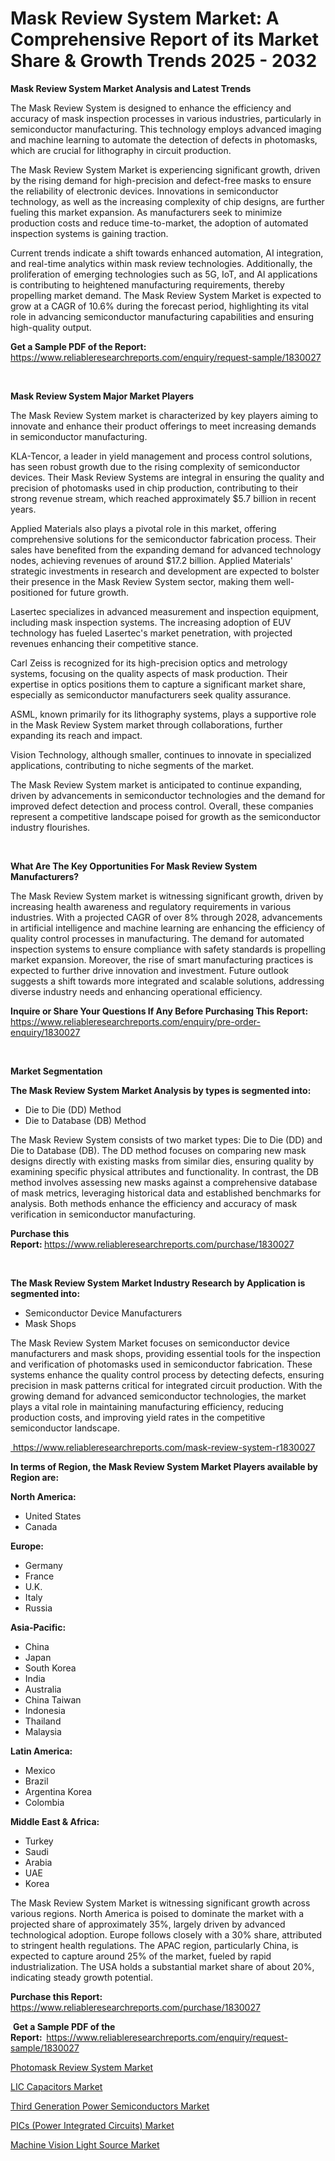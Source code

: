 <p><h1>Mask Review System Market: A Comprehensive Report of its Market Share & Growth Trends 2025 - 2032</h1></p><p><strong>Mask Review System Market Analysis and Latest Trends</strong></p>
<p><p>The Mask Review System is designed to enhance the efficiency and accuracy of mask inspection processes in various industries, particularly in semiconductor manufacturing. This technology employs advanced imaging and machine learning to automate the detection of defects in photomasks, which are crucial for lithography in circuit production. </p><p>The Mask Review System Market is experiencing significant growth, driven by the rising demand for high-precision and defect-free masks to ensure the reliability of electronic devices. Innovations in semiconductor technology, as well as the increasing complexity of chip designs, are further fueling this market expansion. As manufacturers seek to minimize production costs and reduce time-to-market, the adoption of automated inspection systems is gaining traction.</p><p>Current trends indicate a shift towards enhanced automation, AI integration, and real-time analytics within mask review technologies. Additionally, the proliferation of emerging technologies such as 5G, IoT, and AI applications is contributing to heightened manufacturing requirements, thereby propelling market demand. The Mask Review System Market is expected to grow at a CAGR of 10.6% during the forecast period, highlighting its vital role in advancing semiconductor manufacturing capabilities and ensuring high-quality output.</p></p>
<p><strong>Get a Sample PDF of the Report:&nbsp;</strong> <a href="https://www.reliableresearchreports.com/enquiry/request-sample/1830027?utm_campaign=102&utm_medium=2&utm_source=Github&utm_content=ia&utm_term=13022025&utm_id=mask-review-system">https://www.reliableresearchreports.com/enquiry/request-sample/1830027</a></p>
<p>&nbsp;</p>
<p><strong>Mask Review System Major Market Players</strong></p>
<p><p>The Mask Review System market is characterized by key players aiming to innovate and enhance their product offerings to meet increasing demands in semiconductor manufacturing. </p><p>KLA-Tencor, a leader in yield management and process control solutions, has seen robust growth due to the rising complexity of semiconductor devices. Their Mask Review Systems are integral in ensuring the quality and precision of photomasks used in chip production, contributing to their strong revenue stream, which reached approximately $5.7 billion in recent years. </p><p>Applied Materials also plays a pivotal role in this market, offering comprehensive solutions for the semiconductor fabrication process. Their sales have benefited from the expanding demand for advanced technology nodes, achieving revenues of around $17.2 billion. Applied Materials' strategic investments in research and development are expected to bolster their presence in the Mask Review System sector, making them well-positioned for future growth.</p><p>Lasertec specializes in advanced measurement and inspection equipment, including mask inspection systems. The increasing adoption of EUV technology has fueled Lasertec's market penetration, with projected revenues enhancing their competitive stance. </p><p>Carl Zeiss is recognized for its high-precision optics and metrology systems, focusing on the quality aspects of mask production. Their expertise in optics positions them to capture a significant market share, especially as semiconductor manufacturers seek quality assurance.</p><p>ASML, known primarily for its lithography systems, plays a supportive role in the Mask Review System market through collaborations, further expanding its reach and impact.</p><p>Vision Technology, although smaller, continues to innovate in specialized applications, contributing to niche segments of the market. </p><p>The Mask Review System market is anticipated to continue expanding, driven by advancements in semiconductor technologies and the demand for improved defect detection and process control. Overall, these companies represent a competitive landscape poised for growth as the semiconductor industry flourishes.</p></p>
<p>&nbsp;</p>
<p><strong>What Are The Key Opportunities For Mask Review System Manufacturers?</strong></p>
<p><p>The Mask Review System market is witnessing significant growth, driven by increasing health awareness and regulatory requirements in various industries. With a projected CAGR of over 8% through 2028, advancements in artificial intelligence and machine learning are enhancing the efficiency of quality control processes in manufacturing. The demand for automated inspection systems to ensure compliance with safety standards is propelling market expansion. Moreover, the rise of smart manufacturing practices is expected to further drive innovation and investment. Future outlook suggests a shift towards more integrated and scalable solutions, addressing diverse industry needs and enhancing operational efficiency.</p></p>
<p><strong>Inquire or Share Your Questions If Any Before Purchasing This Report:</strong> <a href="https://www.reliableresearchreports.com/enquiry/pre-order-enquiry/1830027?utm_campaign=102&utm_medium=2&utm_source=Github&utm_content=ia&utm_term=13022025&utm_id=mask-review-system">https://www.reliableresearchreports.com/enquiry/pre-order-enquiry/1830027</a></p>
<p>&nbsp;</p>
<p><strong>Market Segmentation</strong></p>
<p><strong>The Mask Review System Market Analysis by types is segmented into:</strong></p>
<p><ul><li>Die to Die (DD) Method</li><li>Die to Database (DB) Method</li></ul></p>
<p><p>The Mask Review System consists of two market types: Die to Die (DD) and Die to Database (DB). The DD method focuses on comparing new mask designs directly with existing masks from similar dies, ensuring quality by examining specific physical attributes and functionality. In contrast, the DB method involves assessing new masks against a comprehensive database of mask metrics, leveraging historical data and established benchmarks for analysis. Both methods enhance the efficiency and accuracy of mask verification in semiconductor manufacturing.</p></p>
<p><strong>Purchase this Report:&nbsp;</strong><a href="https://www.reliableresearchreports.com/purchase/1830027?utm_campaign=102&utm_medium=2&utm_source=Github&utm_content=ia&utm_term=13022025&utm_id=mask-review-system">https://www.reliableresearchreports.com/purchase/1830027</a></p>
<p>&nbsp;</p>
<p><strong>The Mask Review System Market Industry Research by Application is segmented into:</strong></p>
<p><ul><li>Semiconductor Device Manufacturers</li><li>Mask Shops</li></ul></p>
<p><p>The Mask Review System Market focuses on semiconductor device manufacturers and mask shops, providing essential tools for the inspection and verification of photomasks used in semiconductor fabrication. These systems enhance the quality control process by detecting defects, ensuring precision in mask patterns critical for integrated circuit production. With the growing demand for advanced semiconductor technologies, the market plays a vital role in maintaining manufacturing efficiency, reducing production costs, and improving yield rates in the competitive semiconductor landscape.</p></p>
<p><a href="https://www.reliableresearchreports.com/mask-review-system-r1830027?utm_campaign=102&utm_medium=2&utm_source=Github&utm_content=ia&utm_term=13022025&utm_id=mask-review-system">&nbsp;https://www.reliableresearchreports.com/mask-review-system-r1830027</a></p>
<p><strong>In terms of Region, the Mask Review System Market Players available by Region are:</strong></p>
<p>
    <p> <strong> North America: </strong>
        <ul>
            <li>United States</li>
            <li>Canada</li>
        </ul>
        </p> 
    <p> <strong> Europe: </strong>
        <ul>
            <li>Germany</li>
            <li>France</li>
            <li>U.K.</li>
            <li>Italy</li>
            <li>Russia</li>
        </ul>
        </p> 
    <p> <strong> Asia-Pacific: </strong>
        <ul>
            <li>China</li>
            <li>Japan</li>
            <li>South Korea</li>
            <li>India</li>
            <li>Australia</li>
            <li>China Taiwan</li>
            <li>Indonesia</li>
            <li>Thailand</li>
            <li>Malaysia</li>
        </ul>
        </p> 
    <p> <strong> Latin America: </strong>
        <ul>
            <li>Mexico</li>
            <li>Brazil</li>
            <li>Argentina Korea</li>
            <li>Colombia</li>
        </ul>
        </p> 
    <p> <strong> Middle East & Africa: </strong>
        <ul>
            <li>Turkey</li>
            <li>Saudi</li>
            <li>Arabia</li>
            <li>UAE</li>
            <li>Korea</li>
        </ul>
    </p>
    </p>
<p><p>The Mask Review System Market is witnessing significant growth across various regions. North America is poised to dominate the market with a projected share of approximately 35%, largely driven by advanced technological adoption. Europe follows closely with a 30% share, attributed to stringent health regulations. The APAC region, particularly China, is expected to capture around 25% of the market, fueled by rapid industrialization. The USA holds a substantial market share of about 20%, indicating steady growth potential.</p></p>
<p><strong>Purchase this Report: </strong><a href="https://www.reliableresearchreports.com/purchase/1830027?utm_campaign=102&utm_medium=2&utm_source=Github&utm_content=ia&utm_term=13022025&utm_id=mask-review-system">https://www.reliableresearchreports.com/purchase/1830027</a></p>
<p>&nbsp;<strong>Get a Sample PDF of the Report:&nbsp;&nbsp;</strong><a href="https://www.reliableresearchreports.com/enquiry/request-sample/1830027?utm_campaign=102&utm_medium=2&utm_source=Github&utm_content=ia&utm_term=13022025&utm_id=mask-review-system">https://www.reliableresearchreports.com/enquiry/request-sample/1830027</a></p>
<p><strong></strong></p>
<p><p><a href="https://github.com/gethunsides/Market-Research-Report-List-1/blob/main/photomask-review-system-market.md?utm_campaign=102&utm_medium=2&utm_source=Github&utm_content=ia&utm_term=13022025&utm_id=mask-review-system">Photomask Review System Market</a></p><p><a href="https://github.com/dbichayison/Market-Research-Report-List-1/blob/main/lic-capacitors-market.md?utm_campaign=102&utm_medium=2&utm_source=Github&utm_content=ia&utm_term=13022025&utm_id=mask-review-system">LIC Capacitors Market</a></p><p><a href="https://github.com/simurmarzoa/Market-Research-Report-List-1/blob/main/third-generation-power-semiconductors-market.md?utm_campaign=102&utm_medium=2&utm_source=Github&utm_content=ia&utm_term=13022025&utm_id=mask-review-system">Third Generation Power Semiconductors Market</a></p><p><a href="https://github.com/borgomornar/Market-Research-Report-List-1/blob/main/pics-power-integrated-circuits-market.md?utm_campaign=102&utm_medium=2&utm_source=Github&utm_content=ia&utm_term=13022025&utm_id=mask-review-system">PICs (Power Integrated Circuits) Market</a></p><p><a href="https://github.com/tumacaakesha78/Market-Research-Report-List-1/blob/main/machine-vision-light-source-market.md?utm_campaign=102&utm_medium=2&utm_source=Github&utm_content=ia&utm_term=13022025&utm_id=mask-review-system">Machine Vision Light Source Market</a></p></p>